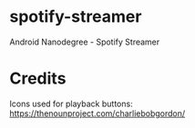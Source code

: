 # spotify-streamer
Android Nanodegree - Spotify Streamer

# Credits
Icons used for playback buttons: https://thenounproject.com/charliebobgordon/
